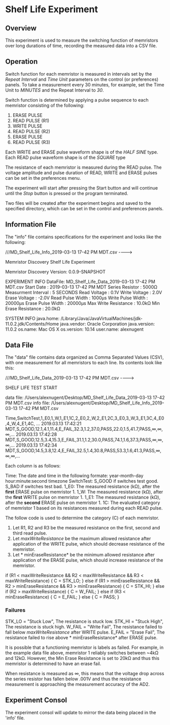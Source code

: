 # Shelf Life Experiment

## Overview

This experiment is used to measure the switching function of memristors over long durations of time, recording the measured data into a CSV file.

## Operation

Switch function for each memristor is measured in intervals set by the *Repeat Interval* and *Time Unit* parameters on the control (or preferences) panels. To take a measurement every 30 minutes, for example, set the Time Unit to *MINUTES* and the Repeat Interval to *30*.

Switch function is determined by applying a pulse sequence to each memristor consisting of the following:

1. ERASE PULSE
2. READ PULSE (R1)
3. WRITE PULSE
4. READ PULSE (R2)
5. ERASE PULSE
6. READ PULSE (R3)

Each WRITE and ERASE pulse waveform shape is of the *HALF SINE* type.
Each READ pulse waveform shape is of the *SQUARE* type

The resistance of each memristor is measured during the READ pulse. The voltage amplitude and pulse duration of READ, WRITE and ERASE pulses can be set in the preferences menu. 

The experiment will start after pressing the Start button and will continue until the *Stop* button is pressed or the program terminated.

Two files will be created after the experiment begins and saved to the specified directory, which can be set in the control and preferences panels. 

## Information File

The "info" file contains specifications for the experiment and looks like the following:

///MD_Shelf_Life_Info_2019-03-13 17-42 PM MDT.csv  ---->

Memristor Discovery Shelf Life Experiment

Memristor Discovery Version: 0.0.9-SNAPSHOT

EXPERIMENT INFO
DataFile: MD_Shelf_Life_Data_2019-03-13 17-42 PM MDT.csv
Start Date : 2019-03-13 17-42 PM MDT
Series Resistor : 5000Ω
Measurment Interval : 5 SECONDS
Read Voltage : 0.1V
Write Voltage : 2.0V
Erase Voltage : -2.0V
Read Pulse Width : 1000μs
Write Pulse Width : 20000μs
Erase Pulse Width : 20000μs
Max Write Resistance : 10.0kΩ
Min Erase Resistance : 20.0kΩ

SYSTEM INFO
java.home: /Library/Java/JavaVirtualMachines/jdk-11.0.2.jdk/Contents/Home
java.vendor: Oracle Corporation
java.version: 11.0.2
os.name: Mac OS X
os.version: 10.14
user.name: alexnugent

## Data File


The "data" file contains data organized as Comma Separated Values (CSV), with one measurement for all memristors to each line. Its contents look like this:

///MD_Shelf_Life_Data_2019-03-13 17-42 PM MDT.csv  ---->

SHELF LIFE TEST START

data file: /Users/alexnugent/Desktop/MD_Shelf_Life_Data_2019-03-13 17-42 PM MDT.csv
info file: /Users/alexnugent/Desktop/MD_Shelf_Life_Info_2019-03-13 17-42 PM MDT.csv

Time,SwitchTest,1_E0,1_W,1_E1,1C,2_E0,2_W,2_E1,2C,3_E0,3_W,3_E1,3C,4_E0,4_W,4_E1,4C, ... 
2019.03.13 17:42:21 MDT,S_GOOD,12.1,4.1,11.4,E_FAIL,32.3,1.2,37.0,PASS,22.0,1.5,41.7,PASS,∞,∞,∞,...
2019.03.13 17:42:28 MDT,S_GOOD,12.5,3.4,15.3,E_FAIL,31.1,1.2,30.0,PASS,74.1,1.6,37.3,PASS,∞,∞,∞,...
2019.03.13 17:42:34 MDT,S_GOOD,14.5,3.8,12.4,E_FAIL,32.5,1.4,30.8,PASS,53.3,1.6,41.3,PASS,∞,∞,∞,...

Each column is as follows:

Time: The date and time in the following formate:  year-month-day hour:minute:second timezone
SwitchTest: S_GOOD if switches test good. S_BAD if switches test bad.
1_E0: The measured resistance (kΩ), after the **first** ERASE pulse on memristor 1.
1_W: The measured resistance (kΩ), after the **first** WRITE pulse on memristor 1.
1_E1: The measured resistance (kΩ), after the **second** ERASE pulse on memristor 1.
1C: The evaluated category of memristor 1 based on its resistances measured during each READ pulse. 

The follow code is used to determine the category (C) of each memristor.

1. Let R1, R2 and R3 be the measured resistance on the first, second and third read pulse.
2. Let *maxWriteResistance* be the maximum allowed resistance after application of the WRITE pulse, which should decrease resistance of the memristor. 
3. Let * minEraseResistance* be the minimum allowed resistance after application of the ERASE pulse, which should increase resistance of the memristor. 

if (R1 < maxWriteResistance && R2 < maxWriteResistance && R3 < maxWriteResistance) {
     C = STK_LO;
} else if (R1 > minEraseResistance && R2 > minEraseResistance && R3 > minEraseResistance) {
     C = STK_HI;
} else if (R2 > maxWriteResistance) {
     C = W_FAIL;
} else if (R3 < minEraseResistance) {
     C = E_FAIL;
} else {
     C = PASS;
}


### Failures

STK_LO = "Stuck Low", The resistance is stuck low. 
STK_HI = "Stuck High", The resistance is stuck high. 
W_FAIL = "Write Fail", The resistance failed to fall below *maxWriteResistance* after WRITE pulse. 
E_FAIL = "Erase Fail", The resistance failed to rise above * minEraseResistance* after ERASE pulse. 

It is possible that a functioning memristor is labels as failed. For example, in the example data file above, memristor 1 reliably switches between ~4kΩ and 12kΩ. However, the Min Erase Resistance is set to 20kΩ and thus this memristor is determined to have an erase fail. 

When resistance is measured as ∞, this means that the voltage drop across the series resistor has fallen below .001V and thus the resistance measurement is approaching the measurement accuracy of the AD2.


## Experiment Consol

The experiment consol will update to mirror the data being placed in the 'info' file. 




